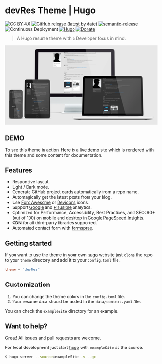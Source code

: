 # devRes Theme | Hugo

[![CC BY 4.0](https://img.shields.io/badge/License-CC%20BY%204.0-orange.svg)](http://creativecommons.org/licenses/by/4.0/) [![GitHub release (latest by date)](https://img.shields.io/github/v/release/nirgn975/devRes)](https://github.com/nirgn975/devRes/releases) [![semantic-release](https://img.shields.io/badge/%20%20%F0%9F%93%A6%F0%9F%9A%80-semantic--release-e10079.svg)](https://github.com/semantic-release/semantic-release) ![Continuous Deployment](https://github.com/nirgn975/devRes/workflows/Continuous%20Deployment/badge.svg?branch=main) [![Hugo](https://img.shields.io/badge/Hugo-%5E0.59.0-ff4088?logo=hugo)](https://gohugo.io/) [![Donate](https://img.shields.io/badge/PayPal-Donate-lightgrey.svg)](https://www.paypal.me/nirgn/2)

> A Hugo resume theme with a Developer focus in mind.

![Screenshot](images/screenshot.webp)

## DEMO

To see this theme in action, Here is a [live demo](https://nirgn975.github.io/devRes) site which is rendered with this theme and some content for documentation.

## Features

- Responsive layout.
- Light / Dark mode.
- Generate GitHub project cards automatically from a repo name.
- Automagically get the latest posts from your blog.
- Use [Font Awesome](https://fontawesome.com) or [Devicons](https://devicon.dev) icons.
- Support [Google](https://analytics.google.com/analytics) and [Plausible](https://plausible.io) analytics.
- Optimized for Performance, Accessibility, Best Practices, and SEO: 90+ (out of 100) on mobile and desktop in [Google PageSpeed Insights](https://developers.google.com/speed/pagespeed/insights).
- **CDN** for all third-party libraries supported.
- Automated contact form with [formspree](https://formspree.io).

## Getting started

If you want to use the theme in your own [hugo](https://gohugo.io) website just `clone` the repo to your `theme` directory and add it to your `config.toml` file.

```toml
theme = "devRes"
```

## Customization

1. You can change the theme colors in the `config.toml` file.
2. Your resume data should be added in the `data/content.yaml` file.

You can check the `exampleSite` directory for an example.

## Want to help?

Great! All issues and pull requests are welcome.

For local development just start [hugo](https://gohugo.io) with `exampleSite` as the source.

```bash
$ hugo server --source=exampleSite -v --gc
```
